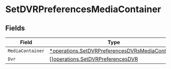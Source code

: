 # SetDVRPreferencesMediaContainer


## Fields

| Field                                                                                                             | Type                                                                                                              | Required                                                                                                          | Description                                                                                                       |
| ----------------------------------------------------------------------------------------------------------------- | ----------------------------------------------------------------------------------------------------------------- | ----------------------------------------------------------------------------------------------------------------- | ----------------------------------------------------------------------------------------------------------------- |
| `MediaContainer`                                                                                                  | [*operations.SetDVRPreferencesDVRsMediaContainer](../../models/operations/setdvrpreferencesdvrsmediacontainer.md) | :heavy_minus_sign:                                                                                                | N/A                                                                                                               |
| `Dvr`                                                                                                             | [][operations.SetDVRPreferencesDVR](../../models/operations/setdvrpreferencesdvr.md)                              | :heavy_minus_sign:                                                                                                | N/A                                                                                                               |